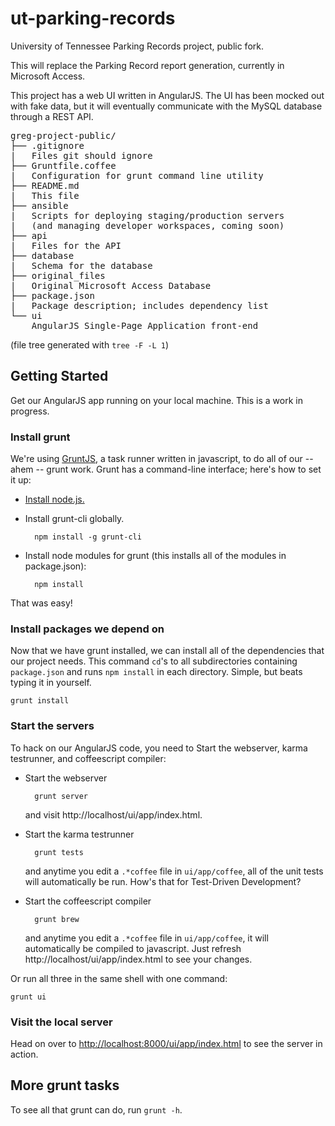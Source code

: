 ut-parking-records
============

University of Tennessee Parking Records project, public fork.

This will replace the Parking Record report generation,
currently in Microsoft Access.

This project has a web UI written in AngularJS.
The UI has been mocked out with fake data,
but it will eventually communicate with the MySQL database through a REST API.

<pre>
greg-project-public/
├── .gitignore
|   Files git should ignore
├── Gruntfile.coffee
|   Configuration for grunt command line utility
├── README.md
|   This file
├── ansible
|   Scripts for deploying staging/production servers
|   (and managing developer workspaces, coming soon)
├── api
|   Files for the API
├── database
|   Schema for the database
├── original_files
|   Original Microsoft Access Database
├── package.json
|   Package description; includes dependency list
└── ui
    AngularJS Single-Page Application front-end
</pre>

(file tree generated with `tree -F -L 1`)

## Getting Started
Get our AngularJS app running on your local machine.
This is a work in progress.

### Install grunt

We're using [GruntJS](http://gruntjs.com/), a task runner written in javascript,
to do all of our -- ahem -- grunt work.
Grunt has a command-line interface; here's how to set it up:

- [Install node.js.](http://nodejs.org/download/)
- Install grunt-cli globally.

        npm install -g grunt-cli
        
- Install node modules for grunt (this installs all of the modules in package.json):

        npm install
        
That was easy!

### Install packages we depend on

Now that we have grunt installed,
we can install all of the dependencies that our project needs.
This command `cd`'s to all subdirectories containing `package.json`
and runs `npm install` in each directory.
Simple, but beats typing it in yourself.

    grunt install
        
### Start the servers
To hack on our AngularJS code, you need to Start the webserver,
karma testrunner, and coffeescript compiler:

- Start the webserver

        grunt server
        
    and visit http://localhost/ui/app/index.html.
    
- Start the karma testrunner

        grunt tests
        
    and anytime you edit a `.*coffee` file in `ui/app/coffee`,
    all of the unit tests will automatically be run.
    How's that for Test-Driven Development?
        
- Start the coffeescript compiler

        grunt brew
        
    and anytime you edit a `.*coffee` file in `ui/app/coffee`,
    it will automatically be compiled to javascript.
    Just refresh http://localhost/ui/app/index.html to see your changes.
        
Or run all three in the same shell with one command:

    grunt ui

### Visit the local server

Head on over to [http://localhost:8000/ui/app/index.html](http://localhost:8000/ui/app/index.html) to see the server in action.
        
## More grunt tasks
To see all that grunt can do, run `grunt -h`.
